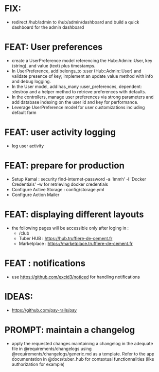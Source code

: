 # FIX: 
- redirect /hub/admin to /hub/admin/dashboard and build a quick dashboard for the admin dashboard

# FEAT: User preferences
- create a UserPreference model referencing the Hub::Admin::User, key (string), and value (text) plus timestamps.
- In UserPreference, add belongs_to :user (Hub::Admin::User) and validate presence of key; implement an update_value method with info and debug logging.
- In the User model, add has_many :user_preferences, dependent: :destroy and a helper method to retrieve preferences with defaults.
- In the controllers, manage user preferences via strong parameters and add database indexing on the user id and key for performance.
- Leverage UserPreference model for user customizations including default farm

# FEAT: user activity logging
- log user activity

# FEAT: prepare for production
- Setup Kamal : security find-internet-password -a 'lmmh' -l 'Docker Credentials' -w for retrieving docker credentials
- Configure Active Storage : config/storage.yml 
- Configure Action Mailer 

# FEAT: displaying different layouts
- the following pages will be accessible only after loging in :
  - /club
  - Tuber HUB : https://hub.truffiere-de-cement.fr
  - Marketplace : https://marketplace.truffiere-de-cement.fr

# FEAT : notifications
- use https://github.com/excid3/noticed for handling notifications

# IDEAS:
- https://github.com/pay-rails/pay

# PROMPT: maintain a changelog
- apply the requested changes maintaining a changelog in the adequate file in @requirements/changelogs using @requirements/changelogs/generic.md as a template. Refer to the app documentation in @docs/tuber_hub for contextual functionnalities (like authorization for example)
